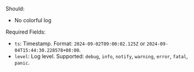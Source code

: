 Should:

- No colorful log

Required Fields:

- `ts`: Timestamp. Format: `2024-09-02T09:00:02.125Z` or `2024-09-04T15:44:30.228578+08:00`.
- `level`: Log level. Supported: `debug`, `info`, `notify`, `warning`, `error`, `fatal`, `panic`.
